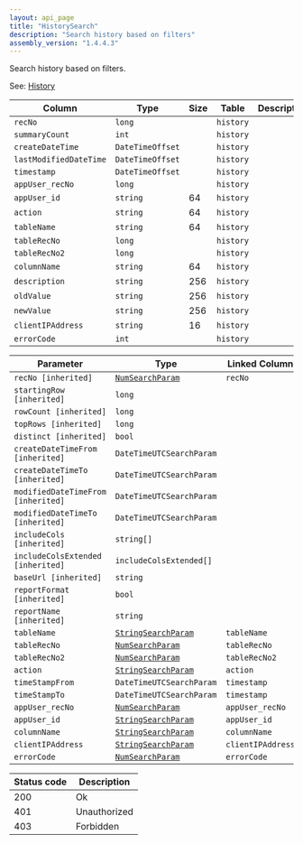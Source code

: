 ```yaml
---
layout: api_page
title: "HistorySearch"
description: "Search history based on filters"
assembly_version: "1.4.4.3"
---
```


Search history based on filters.

See: [History](History.html)

| Column | Type | Size | Table | Description |
| ------ | ---- | ---- | ----- | ----------- |
| `recNo` | `long` |  | `history` | 
| `summaryCount` | `int` |  | `history` | 
| `createDateTime` | `DateTimeOffset` |  | `history` | 
| `lastModifiedDateTime` | `DateTimeOffset` |  | `history` | 
| `timestamp` | `DateTimeOffset` |  | `history` | 
| `appUser_recNo` | `long` |  | `history` | 
| `appUser_id` | `string` | 64 | `history` | 
| `action` | `string` | 64 | `history` | 
| `tableName` | `string` | 64 | `history` | 
| `tableRecNo` | `long` |  | `history` | 
| `tableRecNo2` | `long` |  | `history` | 
| `columnName` | `string` | 64 | `history` | 
| `description` | `string` | 256 | `history` | 
| `oldValue` | `string` | 256 | `history` | 
| `newValue` | `string` | 256 | `history` | 
| `clientIPAddress` | `string` | 16 | `history` | 
| `errorCode` | `int` |  | `history` | 

| Parameter | Type | Linked Column | Description |
| --------- | ---- | ------------- | ----------- |
| `recNo [inherited]` | [`NumSearchParam`](NumSearchParam) | `recNo` | 
| `startingRow [inherited]` | `long` |  | 
| `rowCount [inherited]` | `long` |  | 
| `topRows [inherited]` | `long` |  | 
| `distinct [inherited]` | `bool` |  | 
| `createDateTimeFrom [inherited]` | `DateTimeUTCSearchParam` |  | 
| `createDateTimeTo [inherited]` | `DateTimeUTCSearchParam` |  | 
| `modifiedDateTimeFrom [inherited]` | `DateTimeUTCSearchParam` |  | 
| `modifiedDateTimeTo [inherited]` | `DateTimeUTCSearchParam` |  | 
| `includeCols [inherited]` | `string[]` |  | 
| `includeColsExtended [inherited]` | `includeColsExtended[]` |  | 
| `baseUrl [inherited]` | `string` |  | 
| `reportFormat [inherited]` | `bool` |  | 
| `reportName [inherited]` | `string` |  | 
| `tableName` | [`StringSearchParam`](StringSearchParam) | `tableName` | 
| `tableRecNo` | [`NumSearchParam`](NumSearchParam) | `tableRecNo` | 
| `tableRecNo2` | [`NumSearchParam`](NumSearchParam) | `tableRecNo2` | 
| `action` | [`StringSearchParam`](StringSearchParam) | `action` | 
| `timeStampFrom` | `DateTimeUTCSearchParam` | `timestamp` | 
| `timeStampTo` | `DateTimeUTCSearchParam` | `timestamp` | 
| `appUser_recNo` | [`NumSearchParam`](NumSearchParam) | `appUser_recNo` | 
| `appUser_id` | [`StringSearchParam`](StringSearchParam) | `appUser_id` | 
| `columnName` | [`StringSearchParam`](StringSearchParam) | `columnName` | 
| `clientIPAddress` | [`StringSearchParam`](StringSearchParam) | `clientIPAddress` | 
| `errorCode` | [`NumSearchParam`](NumSearchParam) | `errorCode` | 

| Status code | Description |
| ----------- | ----------- |
| 200 | Ok |
| 401 | Unauthorized |
| 403 | Forbidden |


